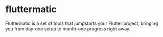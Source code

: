 # fluttermatic
Fluttermatic is a set of tools that jumpstarts your Flutter project, bringing you from day-one setup to month-one progress right away.
